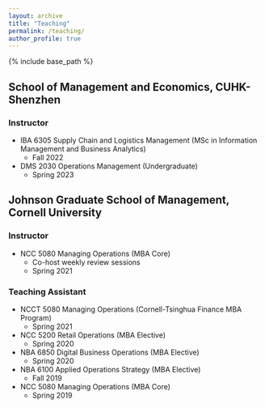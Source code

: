 ```yaml
---
layout: archive
title: "Teaching"
permalink: /teaching/
author_profile: true
---
```


{% include base_path %}

## School of Management and Economics, CUHK-Shenzhen
### Instructor
* IBA 6305 Supply Chain and Logistics Management (MSc in Information Management and Business Analytics)
  * Fall 2022 
* DMS 2030 Operations Management (Undergraduate)
  * Spring 2023

## Johnson Graduate School of Management, Cornell University
### Instructor
* NCC 5080 Managing Operations (MBA Core)
   * Co-host weekly review sessions
   * Spring 2021

### Teaching Assistant
* NCCT 5080 Managing Operations (Cornell-Tsinghua Finance MBA Program)
    * Spring 2021
* NCC 5200 Retail Operations (MBA Elective)
    * Spring 2020
* NBA 6850 Digital Business Operations (MBA Elective)
    * Spring 2020
* NBA 6100 Applied Operations Strategy (MBA Elective)
    * Fall 2019
* NCC 5080 Managing Operations (MBA Core)
    * Spring 2019


